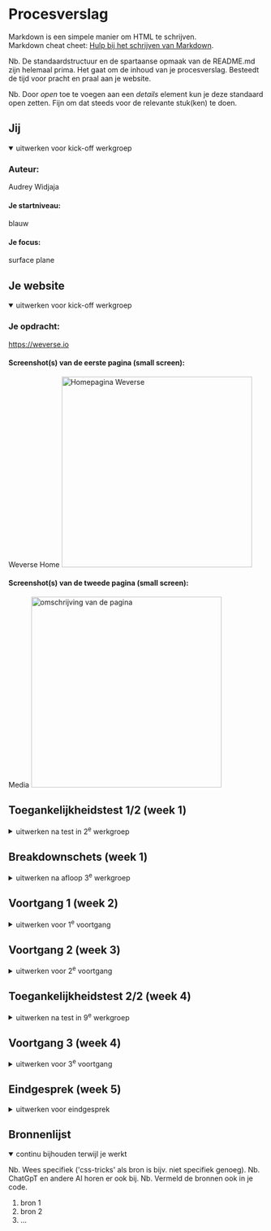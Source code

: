 # Procesverslag
Markdown is een simpele manier om HTML te schrijven.  
Markdown cheat cheet: [Hulp bij het schrijven van Markdown](https://github.com/adam-p/markdown-here/wiki/Markdown-Cheatsheet).

Nb. De standaardstructuur en de spartaanse opmaak van de README.md zijn helemaal prima. Het gaat om de inhoud van je procesverslag. Besteedt de tijd voor pracht en praal aan je website.

Nb. Door *open* toe te voegen aan een *details* element kun je deze standaard open zetten. Fijn om dat steeds voor de relevante stuk(ken) te doen.





## Jij

<details open>
  <summary>uitwerken voor kick-off werkgroep</summary>

  ### Auteur:
  Audrey Widjaja

  #### Je startniveau:
  blauw

  #### Je focus:
  surface plane
 
</details>





## Je website

<details open>
  <summary>uitwerken voor kick-off werkgroep</summary>

  ### Je opdracht:
  https://weverse.io

  #### Screenshot(s) van de eerste pagina (small screen): 
  Weverse Home 
  <img src="weversehome.jpg" width="375px" alt="Homepagina Weverse">

  #### Screenshot(s) van de tweede pagina (small screen):
  Media 
  <img src="weversemedia.jpg" width="375px" alt="omschrijving van de pagina">
 
</details>



## Toegankelijkheidstest 1/2 (week 1)

<details>
  <summary>uitwerken na test in 2<sup>e</sup> werkgroep</summary>

  ### Bevindingen
  Lijst met je bevindingen die in de test naar voren kwamen:

  - Ik heb eerst de screenreader voice naar Engels moeten instellen, omdat het niet automatisch met een Nederlandse stem gegenereerd werd naar Engels.
  - De context van de promotionele banners op de Home-pagina werd niet benoemd door de screenreader.
  - De foto's voor merchandise en profielen van members hadden geen alt tekst. 

</details>



## Breakdownschets (week 1)

<details>
  <summary>uitwerken na afloop 3<sup>e</sup> werkgroep</summary>

  ### Home Page: 
  <img src="homebreakdown.jpg" width="375px" alt="breakdown van de home pagina">

  ### Media Page: 
  <img src="mediabreakdown.jpg" width="375px" alt="breakdown van een dynamisch deel">

</details>





## Voortgang 1 (week 2)

<details>
  <summary>uitwerken voor 1<sup>e</sup> voortgang</summary>

  ### Stand van zaken
  Het was weer even inkomen voor mij om te coderen, ik moest veel dingen weer even opzoeken. De content van de officiële site naar mijn eigen site coderen was wel te doen. 


  ### Agenda voor meeting
  samen met je groepje opstellen

  | Audrey         | Kaylee          | Sharon    | Jelle        |
  | ---            | ---             | ---       | ---      
  |Juiste tags gebruikt? Beter in html of css? Meer headers?|  Svg omzetten? Hoe continu video afspelen?           |No horizontal scroll|              |
  |                |                 |           |              |
  |                |                 |           |              | 
       

     
            


  ### Verslag van meeting
  
Feedback 1ste voortgangsgesprek:
HTML/Code: Nette semantische code en ook al goed ingesprongen. Mooi dat je header al werkt, je zou eventueel alles in 1 nav kunnen zetten. Mooie oplossing voor de H1, doordat je deze op display none zet!

</details>





## Voortgang 2 (week 3)

<details>
  <summary>uitwerken voor 2<sup>e</sup> voortgang</summary>

  ### Stand van zaken
  Ik ben verder gekomen met de html en css, alleen heb ik nog struggles met bepaalde details zoals het uitwerken van de carousel. 

  ### Agenda voor meeting
  samen met je groepje opstellen

  | Audrey     | student 2          | student 3    |       |
  | ---            | ---                | ---          | ---              |
  | Teveel classes?  | Class gebruik            | surface plane   |
  | Carousel? | dit als er tijd is | nog een punt | dit wil ik zeker |
  | div gebruik?           | ...                | ...          |


  ### Verslag van meeting
  hier na afloop snel de uitkomsten van de meeting vastleggen

  - Carousel hulpmiddel gekregen via Teams. 
  - Geen px gebruiken.
  - Comments toevoegen in CSS.
- ...

</details>





## Toegankelijkheidstest 2/2 (week 4)

<details>
  <summary>uitwerken na test in 9<sup>e</sup> werkgroep</summary>

  ### Bevindingen
  Lijst met je bevindingen die in de test naar voren kwamen (geef ook aan wat er verbeterd is):

</details>





## Voortgang 3 (week 4)

<details>
  <summary>uitwerken voor 3<sup>e</sup> voortgang</summary>

  ### Stand van zaken
  Vanwege omstandigheden heb ik niet zover kunnen komen zoals ik zou willen, en valt er nog wat te doen. De website ziet er wel gewoon goed uit, alleen vraag ik me af of het goed genoeg is kwa ruimtegebruik. 


  ### Agenda voor meeting
  samen met je groepje opstellen

  | Audrey      | Kaylee         | Bibi    |        |
  | ---            | ---                | ---          | ---              |
  | animaties  |live servers            | javascript   |     |
  | ruimtegebruik? | | |  |
  | mag strongtag html?           |      |         |              |


  ### Verslag van meeting
  hier na afloop snel de uitkomsten van de meeting vastleggen

  - punt 1
  - punt 2
  - nog een punt
  - ...

</details>





## Eindgesprek (week 5)

<details>
  <summary>uitwerken voor eindgesprek</summary>

  ### Je uitkomst - karakteristiek screenshots:
  <img src="readme-images/dummy-plaatje.jpg" width="375px" alt="uitomst opdracht 1">


  ### Dit ging goed/Heb ik geleerd: 
  Korte omschrijving met plaatjes

  <img src="readme-images/dummy-plaatje.jpg" width="375px" alt="top">


  ### Dit was lastig/Is niet gelukt:
  Korte omschrijving met plaatjes

  <img src="readme-images/dummy-plaatje.jpg" width="375px" alt="bummer">
</details>





## Bronnenlijst

<details open>
  <summary>continu bijhouden terwijl je werkt</summary>

  Nb. Wees specifiek ('css-tricks' als bron is bijv. niet specifiek genoeg). 
  Nb. ChatGpT en andere AI horen er ook bij.
  Nb. Vermeld de bronnen ook in je code.

  1. bron 1
  2. bron 2
  3. ...

</details>
